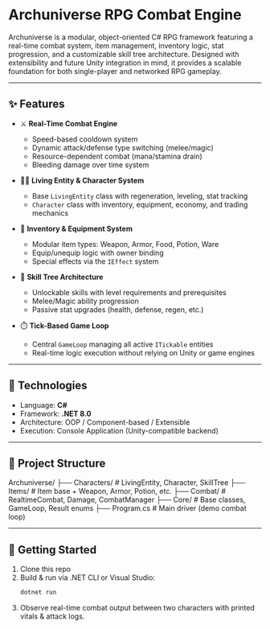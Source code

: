 # Archuniverse RPG Combat Engine

Archuniverse is a modular, object-oriented C# RPG framework featuring a real-time combat system, item management, inventory logic, stat progression, and a customizable skill tree architecture. Designed with extensibility and future Unity integration in mind, it provides a scalable foundation for both single-player and networked RPG gameplay.

---

## ✨ Features

- ⚔️ **Real-Time Combat Engine**
  - Speed-based cooldown system
  - Dynamic attack/defense type switching (melee/magic)
  - Resource-dependent combat (mana/stamina drain)
  - Bleeding damage over time system

- 🧍‍♂️ **Living Entity & Character System**
  - Base `LivingEntity` class with regeneration, leveling, stat tracking
  - `Character` class with inventory, equipment, economy, and trading mechanics

- 🎒 **Inventory & Equipment System**
  - Modular item types: Weapon, Armor, Food, Potion, Ware
  - Equip/unequip logic with owner binding
  - Special effects via the `IEffect` system

- 🧠 **Skill Tree Architecture**
  - Unlockable skills with level requirements and prerequisites
  - Melee/Magic ability progression
  - Passive stat upgrades (health, defense, regen, etc.)

- ⏱️ **Tick-Based Game Loop**
  - Central `GameLoop` managing all active `ITickable` entities
  - Real-time logic execution without relying on Unity or game engines

---

## 🔧 Technologies

- Language: **C#**
- Framework: **.NET 8.0**
- Architecture: OOP / Component-based / Extensible
- Execution: Console Application (Unity-compatible backend)

---

## 📁 Project Structure

Archuniverse/
├── Characters/ # LivingEntity, Character, SkillTree
├── Items/ # Item base + Weapon, Armor, Potion, etc.
├── Combat/ # RealtimeCombat, Damage, CombatManager
├── Core/ # Base classes, GameLoop, Result enums
├── Program.cs # Main driver (demo combat loop)


---

## 🚀 Getting Started

1. Clone this repo  
2. Build & run via .NET CLI or Visual Studio:
   ```bash
   dotnet run
3. Observe real-time combat output between two characters with printed vitals & attack logs.

